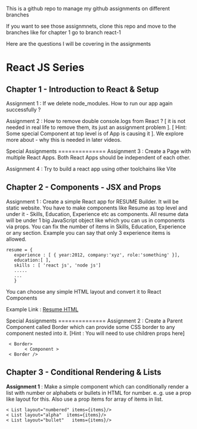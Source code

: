 This is a github repo to manage my github assignments on different branches

If you want to see those assignmnets, clone this repo and move to the branches like for chapter 1 go to branch react-1

Here are the questions I will be covering in the assignments


# **React JS Series**

## **Chapter 1 - Introduction to React & Setup**

Assignment 1 : If we delete node_modules. How to run our app again successfully ?

Assignment 2 : How to remove double console.logs from React ? [ it is not needed in real life to remove them, its just an assignment problem ]. [ Hint: Some special Component at top level is of App is causing it ]. We explore more about - why this is needed in later videos.

Special Assignments ==============
Assignment 3 : Create a Page with multiple React Apps. Both React Apps should be independent of each other.

Assignment 4 : Try to build a react app using other toolchains like Vite


## **Chapter 2 - Components - JSX and Props**

Assignment 1 : Create a simple React app for RESUME Builder. It will be static website. You have to make components like Resume as top level and under it - Skills, Education, Experience etc as components. All resume data will be under 1 big JavaScript object like which you can us in components via props. You can fix the number of items in Skills, Education, Experience or any section. Example you can say that only 3 experience items is allowed.

 ```
 resume = {
    experience : [ { year:2012, company:'xyz', role:'something' }],
    education:[ ],
    skills : [ 'react js', 'node js']
    .....
    ...
    }
```
You can choose any simple HTML layout and convert it to React Components

Example Link : [Resume HTML](https://codepen.io/emzarts/pen/OXzmym)

Special Assignments ==============
Assignment 2 : Create a Parent Component called Border which can provide some CSS border to any component nested into it. [Hint : You will need to use children props here]

```
 < Border> 
       < Component > 
 < Border />
```

## Chapter 3 - Conditional Rendering & Lists

**Assignment 1** : Make a simple component which can conditionally render a list with number or alphabets or bullets in HTML for number. e..g. use a prop like layout for this. Also use a prop items for array of items in list.

```
< List layout="numbered" items={items}/> 
< List layout="alpha"  items={items}/> 
< List layout="bullet"   items={items}/>
```
